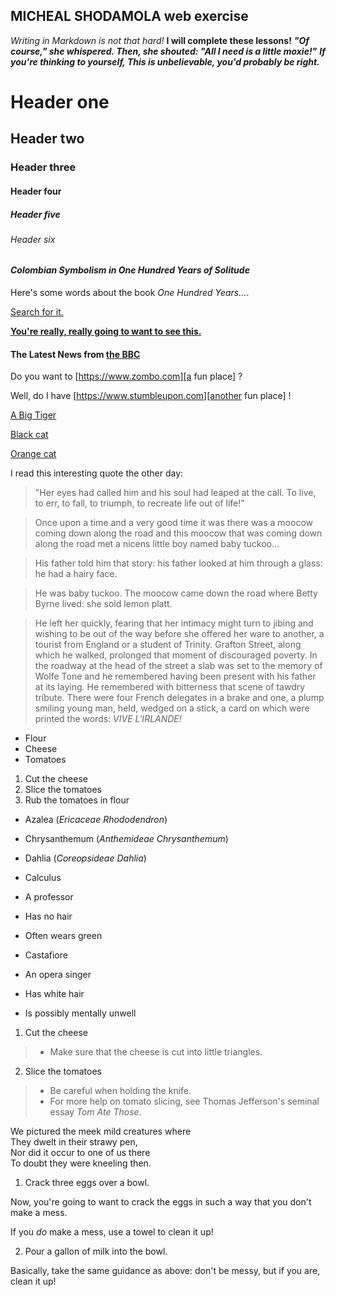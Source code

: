 ## MICHEAL SHODAMOLA web exercise ##

_Writing in Markdown is not that hard!_
**I will complete these lessons!**
_**"Of course," she whispered. Then, she shouted: "All I need is a little moxie!"**_
**_If you're thinking to yourself, This is unbelievable, you'd probably be right._**
# Header one #
## Header two ##
### Header three ###
#### Header four ####
##### Header five #####
###### Header six ######

#### _Colombian Symbolism in One Hundred Years of Solitude_ ####

Here's some words about the book _One Hundred Years..._.

[Search for it.](https://www.google.com)

[**You're really, really going to want to see this.**](www.dailykitten.com)

#### The Latest News from [the BBC](www.bbc.com/news) ####

Do you want to [https://www.zombo.com][a fun place] ?

Well, do I have [https://www.stumbleupon.com][another fun place] !

[A Big Tiger](https://upload.wikimedia.org/wikipedia/commons/5/56/Tiger.50.jpg)


[Black]:https://upload.wikimedia.org/wikipedia/commons/a/a3/81_INF_DIV_SSI.jpg
[Black cat][Black]

[Orange]:http://icons.iconarchive.com/icons/google/noto-emoji-animals-nature/256/22221-cat-icon.png
[Orange cat][Orange]

I read this interesting quote the other day:

>"Her eyes had called him and his soul had leaped at the call. To live, to err, to fall, to triumph, to recreate life out of life!"



>Once upon a time and a very good time it was there was a moocow coming down along the road and this moocow that was coming down along the road met a nicens little boy named baby tuckoo...

>His father told him that story: his father looked at him through a glass: he had a hairy face.

>He was baby tuckoo. The moocow came down the road where Betty Byrne lived: she sold lemon platt.


>He left her quickly, fearing that her intimacy might turn to jibing and wishing to be out of the way before she offered her ware to another, a tourist from England or a student of Trinity. Grafton Street, along which he walked, prolonged that moment of discouraged poverty. In the roadway at the head of the street a slab was set to the memory of Wolfe Tone and he remembered having been present with his father at its laying. He remembered with bitterness that scene of tawdry tribute. There were four French delegates in a brake and one, a plump smiling young man, held, wedged on a stick, a card on which were printed the words: _VIVE L'IRLANDE!_


* Flour 
* Cheese 
* Tomatoes

1. Cut the cheese 
2. Slice the tomatoes
3. Rub the tomatoes in flour

* Azalea (_Ericaceae Rhododendron_)
* Chrysanthemum (_Anthemideae Chrysanthemum_)
* Dahlia (_Coreopsideae Dahlia_)

* Calculus
 * A professor
 * Has no hair
 * Often wears green
* Castafiore
 * An opera singer
 * Has white hair
 * Is possibly mentally unwell


1. Cut the cheese
  >* Make sure that the cheese is cut into little triangles.

2. Slice the tomatoes
  >* Be careful when holding the knife.
  >* For more help on tomato slicing, see Thomas Jefferson's seminal essay _Tom Ate Those_.


We pictured the meek mild creatures where  
They dwelt in their strawy pen,  
Nor did it occur to one of us there  
To doubt they were kneeling then.  

1. Crack three eggs over a bowl.  

 Now, you're going to want to crack the eggs in such a way that you don't make a mess.  

 If you _do_ make a mess, use a towel to clean it up!

2. Pour a gallon of milk into the bowl.  

 Basically, take the same guidance as above: don't be messy, but if you are, clean it up!  



























